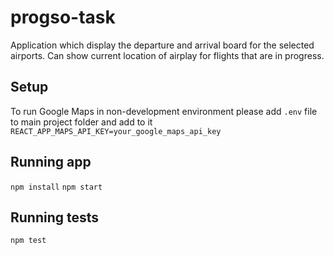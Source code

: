 # progso-task
Application which display the departure and arrival board for the selected airports. Can show current location of airplay for flights that are in progress.

## Setup
To run Google Maps in non-development environment please add `.env` file to main project folder and add to it `REACT_APP_MAPS_API_KEY=your_google_maps_api_key`

## Running app
`npm install`
`npm start`

## Running tests
`npm test`

